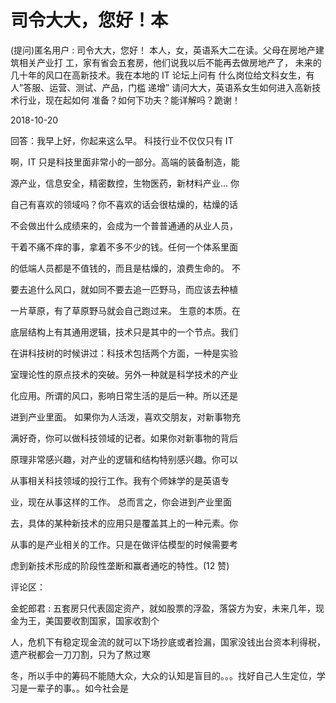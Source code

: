 # 司令大大，您好！本

(提问)匿名用户 : 司令大大，您好！ 本人，女，英语系大二在读。父母在房地产建筑相关产业打 工，家有省会五套房，他们说我以后不能再去做房地产了， 未来的几十年的风口在高新技术。我在本地的 IT 论坛上问有 什么岗位给文科女生，有人”答服、运营、测试、产品，门槛 递增” 请问大大，英语系女生如何进入高新技术行业，现在起如何 准备？如何下功夫？能详解吗？跪谢！

2018-10-20

回答：我早上好，你起来这么早。 科技行业不仅仅只有 IT

啊，IT 只是科技里面非常小的一部分。高端的装备制造，能

源产业，信息安全，精密数控，生物医药，新材料产业... 你

自己有喜欢的领域吗？你不喜欢的话会很枯燥的，枯燥的话

不会做出什么成绩来的，会成为一个普普通通的从业人员，

干着不痛不痒的事，拿着不多不少的钱。任何一个体系里面

的低端人员都是不值钱的，而且是枯燥的，浪费生命的。 不

要去追什么风口，就如同不要去追一匹野马，而应该去种植

一片草原，有了草原野马就会自己跑过来。 生意的本质。在

底层结构上有其通用逻辑，技术只是其中的一个节点。我们

在讲科技树的时候讲过：科技术包括两个方面，一种是实验

室理论性的原点技术的突破。另外一种就是科学技术的产业

化应用。所谓的风口，影响日常生活的是后一种。所以还是

进到产业里面。 如果你为人活泼，喜欢交朋友，对新事物充

满好奇，你可以做科技领域的记者。如果你对新事物的背后

原理非常感兴趣，对产业的逻辑和结构特别感兴趣。你可以

从事相关科技领域的投行工作。我有个师妹学的是英语专

业，现在从事这样的工作。 总而言之，你会进到产业里面

去，具体的某种新技术的应用只是覆盖其上的一种元素。你

从事的是产业相关的工作。只是在做评估模型的时候需要考

虑到新技术形成的阶段性垄断和赢者通吃的特性。(12 赞)

评论区：

金蛇郎君 : 五套房只代表固定资产，就如股票的浮盈，落袋方为安，未来几年，现金为王，美国要收割国家，国家收割个

人，危机下有稳定现金流的就可以下场抄底或者捡漏，国家没钱出台资本利得税，遗产税都会一刀刀割，只为了熬过寒

冬，所以手中的筹码不能随大众，大众的认知是盲目的。。。找好自己人生定位，学习是一辈子的事。。如今社会是